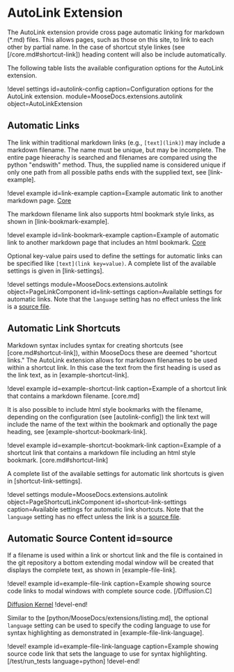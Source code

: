 # AutoLink Extension

The AutoLink extension provide cross page automatic linking for markdown (*.md) files. This allows
pages, such as those on this site, to link to each other by partial name. In the case of shortcut
style linkes (see [/core.md#shortcut-link]) heading content will also be include automatically.

The following table lists the available configuration options for the AutoLink extension.

!devel settings id=autolink-config caption=Configuration options for the AutoLink extension.
                module=MooseDocs.extensions.autolink object=AutoLinkExtension

## Automatic Links

The link within traditional markdown links (e.g., `[text](link)`) may include a markdown filename.
The name must be unique, but may be incomplete. The entire page hieerachy is searched and filenames
are compared using the python "endswith" method. Thus, the supplied name is considered unique if only
one path from all possible paths ends with the supplied text, see [link-example].

!devel example id=link-example caption=Example automatic link to another markdown page.
[Core](core.md)

The markdown filename link also supports html bookmark style links, as shown in [link-bookmark-example].

!devel example id=link-bookmark-example
               caption=Example of automatic link to another markdown page that includes an html
                       bookmark.
[Core](core.md#shortcut-link)

Optional key-value pairs used to define the settings for automatic links can be specified like `[text](link key=value)`. A complete list of the available settings is given in [link-settings].

!devel settings module=MooseDocs.extensions.autolink
       object=PageLinkComponent
       id=link-settings
       caption=Available settings for automatic links. Note that the `language` setting has no effect unless the link is a [source file](#source).

## Automatic Link Shortcuts

Markdown syntax includes syntax for creating shortcuts (see [core.md#shortcut-link]), within MooseDocs
these are deemed "shortcut links." The AutoLink extension allows for markdown filenames to be used
within a shortcut link. In this case the text from the first heading is used as the link text, as
in [example-shortcut-link].

!devel example id=example-shortcut-link
               caption=Example of a shortcut link that contains a markdown filename.
[core.md]

It is also possible to include html style bookmarks with the filename, depending on the configuration
(see [autolink-config]) the link text will include the name of the text within the bookmark and
optionally the page heading, see [example-shortcut-bookmark-link].

!devel example id=example-shortcut-bookmark-link
               caption=Example of a shortcut link that contains a markdown file including an html
                       style bookmark.
[core.md#shortcut-link]

A complete list of the available settings for automatic link shortcuts is given in [shortcut-link-settings].

!devel settings module=MooseDocs.extensions.autolink
       object=PageShortcutLinkComponent
       id=shortcut-link-settings
       caption=Available settings for automatic link shortcuts. Note that the `language` setting has no effect unless the link is a [source file](#source).

## Automatic Source Content id=source

If a filename is used within a link or shortcut link and the file is contained in the git repository
a bottom extending modal window will be created that displays the complete text, as shown in
[example-file-link].

!devel! example id=example-file-link
                caption=Example showing source code links to modal windows with complete source code.
[/Diffusion.C]

[Diffusion Kernel](/Diffusion.C)
!devel-end!

Similar to the [python/MooseDocs/extensions/listing.md], the optional `language` setting can be used to specify the coding language to use for syntax highlighting as demonstrated in [example-file-link-language].

!devel! example id=example-file-link-language
                caption=Example showing source code link that sets the language to use for syntax highlighting.
[/test/run_tests language=python]
!devel-end!
